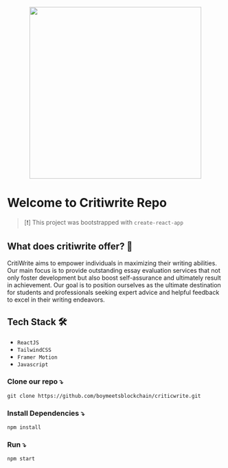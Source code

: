 <p align="center"><a href="/" target="_blank"><img src="https://github.com/eclatdevteam/eclatwebapp_frontend/blob/main/src/assets/Eclat.png" width="400"></a></p>

# Welcome to Critiwrite Repo

> [❗]
> This project was bootstrapped with `create-react-app`

## What does critiwrite offer? 🤔

CritiWrite aims to empower individuals in maximizing their writing abilities. Our main focus is to provide outstanding essay evaluation services that not only foster development but also boost self-assurance and ultimately result in achievement. Our goal is to position ourselves as the ultimate destination for students and professionals seeking expert advice and helpful feedback to excel in their writing endeavors.

## Tech Stack 🛠

- `ReactJS`
- `TailwindCSS`
- `Framer Motion`
- `Javascript`

### Clone our repo ⤵

```cli
git clone https://github.com/boymeetsblockchain/criticwrite.git
```

### Install Dependencies ⤵

```cli
npm install
```

### Run ⤵

```cli
npm start
```
